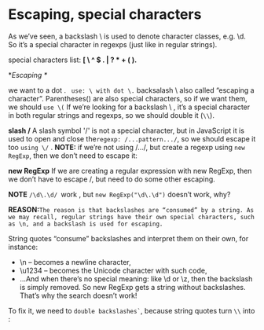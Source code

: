 # Escaping, special characters
As we’ve seen, a backslash \ is used to denote character classes, e.g. \d. So it’s a special character in regexps (just like in regular strings).

special characters list: **[ \ ^ $ . | ? * + ( ).**

**Escaping \**

we want to a dot . ```  use: \ with dot \. ``` backsalash \ also called “escaping a character”.
Parentheses() are also special characters, so if we want them, we should ``` use \( ``` 
If we’re looking for a backslash \ , it’s a special character in both regular strings and regexps, so we should double it (```\\```).

**slash /**
A slash symbol '/' is not a special character, but in JavaScript it is used to open and close the``` regexp: /...pattern.../ ```, so we should escape it too ``` using \/ ``` .
**NOTE:** if we’re not using /.../, but create a regexp using ```new RegExp```, then we don’t need to escape it:

**new RegExp**
If we are creating a regular expression with new RegExp, then we don’t have to escape /, but need to do some other escaping.

 **NOTE**  ```/\d\.\d/ ```work , but ```new RegExp("\d\.\d")``` doesn’t work, why?
 
 
**REASON:**```The reason is that backslashes are “consumed” by a string. As we may recall, regular strings have their own special characters, such as \n, and a backslash is used for escaping.```

String quotes “consume” backslashes and interpret them on their own, for instance:

* \n – becomes a newline character,
* \u1234 – becomes the Unicode character with such code,
* …And when there’s no special meaning: like \d or \z, then the backslash is simply removed.
So new RegExp gets a string without backslashes. That’s why the search doesn’t work!

To fix it, we need to ``` double backslashes` ```, because string quotes turn ``` \\ ``` into \:
